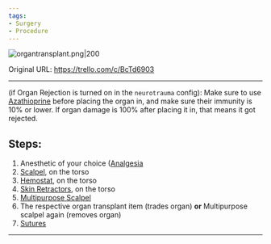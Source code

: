 ```yaml
---
tags:
- Surgery
- Procedure
---
```


![organtransplant.png\|200](/Procedures/Organ%20Transplant%20Surgery%20-%20Attachments/6718845db30472d958dd7c44.png)

Original URL: https://trello.com/c/BcTd6903

---

(if Organ Rejection is turned on in the `neurotrauma` config): Make sure to use [Azathioprine](../Items/Azathioprine.md) before placing the organ in, and make sure their immunity is 10% or lower. If organ damage is 100% after placing it in, that means it got rejected.

## Steps:

1. Anesthetic of your choice ([Analgesia](../Torso/Analgesia.md)
2. [Scalpel](../Items/Scalpel.md), on the torso
3. [Hemostat](../Items/Hemostat.md), on the torso
4. [Skin Retractors](../Items/Skin%20Retractors.md), on the torso
5. [Multipurpose Scalpel](../Items/Multipurpose%20Scalpel.md)
6. The respective organ transplant item (trades organ) **or** Multipurpose scalpel again (removes organ)
7. [Sutures](../Items/Sutures.md)

---

